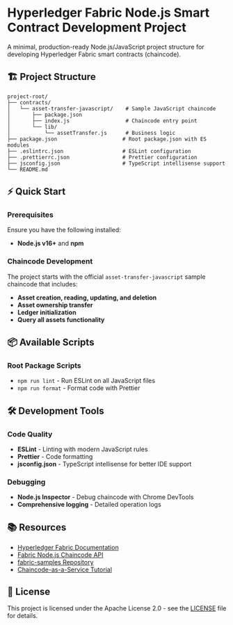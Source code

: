 # Hyperledger Fabric Node.js Smart Contract Development Project

A minimal, production-ready Node.js/JavaScript project structure for developing Hyperledger Fabric smart contracts (chaincode).

## 🏗️ Project Structure

```
project-root/
├── contracts/
│   └── asset-transfer-javascript/    # Sample JavaScript chaincode
│       ├── package.json
│       ├── index.js                  # Chaincode entry point
│       └── lib/
│           └── assetTransfer.js      # Business logic
├── package.json                     # Root package.json with ES modules
├── .eslintrc.json                   # ESLint configuration
├── .prettierrc.json                 # Prettier configuration
├── jsconfig.json                    # TypeScript intellisense support
└── README.md
```

## ⚡ Quick Start

### Prerequisites

Ensure you have the following installed:

- **Node.js v16+** and **npm**

### Chaincode Development

The project starts with the official `asset-transfer-javascript` sample chaincode that includes:

- **Asset creation, reading, updating, and deletion**
- **Asset ownership transfer**
- **Ledger initialization**
- **Query all assets functionality**

## 📦 Available Scripts

### Root Package Scripts

- `npm run lint` - Run ESLint on all JavaScript files
- `npm run format` - Format code with Prettier

## 🛠️ Development Tools

### Code Quality

- **ESLint** - Linting with modern JavaScript rules
- **Prettier** - Code formatting
- **jsconfig.json** - TypeScript intellisense for better IDE support

### Debugging

- **Node.js Inspector** - Debug chaincode with Chrome DevTools
- **Comprehensive logging** - Detailed operation logs

## 📚 Resources

- [Hyperledger Fabric Documentation](https://hyperledger-fabric.readthedocs.io/)
- [Fabric Node.js Chaincode API](https://hyperledger.github.io/fabric-chaincode-node/main/api/)
- [fabric-samples Repository](https://github.com/hyperledger/fabric-samples)
- [Chaincode-as-a-Service Tutorial](https://github.com/hyperledger/fabric-samples/blob/main/test-network/CHAINCODE_AS_A_SERVICE_TUTORIAL.md)

## 📄 License

This project is licensed under the Apache License 2.0 - see the [LICENSE](LICENSE) file for details.


